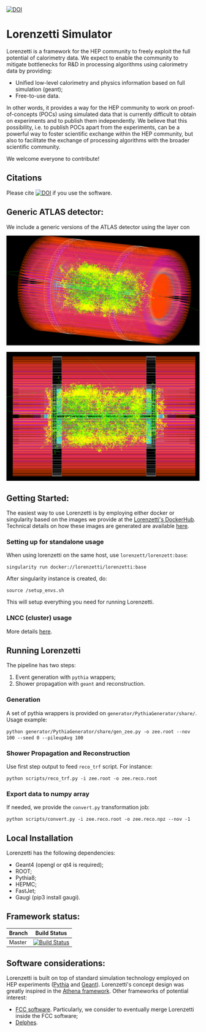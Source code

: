 [![DOI](https://zenodo.org/badge/248031762.svg)](https://zenodo.org/badge/latestdoi/248031762)

# Lorenzetti Simulator

Lorenzetti is a framework for the HEP community to freely exploit the full potential of calorimetry data. We expect to enable the community to mitigate bottlenecks for R&D in processing algorithms using calorimetry data by providing:

 - Unified low-level calorimetry and physics information based on full simulation (geant);
 - Free-to-use data. 
 
In other words, it provides a way for the HEP community to work on proof-of-concepts (POCs) using simulated data that is currently difficult to obtain on experiments and to publish them independently. We believe that this possibility, i.e. to publish POCs apart from the experiments, can be a powerful way to foster scientific exchange within the HEP community, but also to facilitate the exchange of processing algorithms with the broader scientific community.

We welcome everyone to contribute!


## Citations

Please cite [![DOI](https://zenodo.org/badge/248031762.svg)](https://zenodo.org/badge/latestdoi/248031762) if you use the software.

[//]: # (and/or the applicable papers.)


## Generic ATLAS detector:

We include a generic versions of the ATLAS detector using the layer con


![Screenshot](geometry/DetectorATLASModel/doc/front_view.png)


![Screenshot](geometry/DetectorATLASModel/doc/lateral_view.png)




## Getting Started:

The easiest way to use Lorenzetti is by employing either docker or singularity based on the images we provide at the [Lorenzetti's DockerHub](https://hub.docker.com/r/lorenzetti/lorenzetti). Technical details on how these images are generated are available [here](https://github.com/jodafons/lorenzetti/tree/master/docker).

### Setting up for standalone usage

When using lorenzetti on the same host, use `lorenzett/lorenzett:base`:

```
singularity run docker://lorenzetti/lorenzetti:base
```

After singularity instance is created, do:

```
source /setup_envs.sh
```

This will setup everything you need for running Lorenzetti.

### LNCC (cluster) usage

More details [here](https://github.com/jodafons/lorenzetti/tree/master/docker/cluster).

## Running Lorenzetti

The pipeline has two steps:

1. Event generation with `pythia` wrappers;
1. Shower propagation with `geant` and reconstruction.

### Generation

A set of pythia wrappers is provided on `generator/PythiaGenerator/share/`. Usage example:

```
python generator/PythiaGenerator/share/gen_zee.py -o zee.root --nov 100 --seed 0 --pileupAvg 100
```

### Shower Propagation and Reconstruction

Use first step output to feed `reco_trf` script. For instance: 

```
python scripts/reco_trf.py -i zee.root -o zee.reco.root
```

### Export data to numpy array

If needed, we provide the `convert.py` transformation job:

```
python scripts/convert.py -i zee.reco.root -o zee.reco.npz --nov -1
```

## Local Installation

Lorenzetti has the following dependencies:

- Geant4 (opengl or qt4 is required);
- ROOT;
- Pythia8;
- HEPMC;
- FastJet;
- Gaugi (pip3 install gaugi).

## Framework status:

|  Branch    | Build Status |
| ---------- | ------------ |
|   Master   |[![Build Status](https://travis-ci.org/jodafons/lorenzetti.svg?branch=master)](https://travisci.org/jodafons/lorenzetti)  |

## Software considerations:


Lorenzetti is built on top of standard simulation technology employed on HEP experiments ([Pythia](http://home.thep.lu.se/~torbjorn/Pythia.html) and [Geant](https://geant4.web.cern.ch)). Lorenzetti's concept design was greatly inspired in the [Athena framework](https://gitlab.cern.ch/atlas/athena). Other frameworks of potential interest:

- [FCC software](https://github.com/HEP-FCC/FCCSW). Particularly, we consider to eventually merge Lorenzetti inside the FCC software;
- [Delphes](https://github.com/delphes/delphes).
